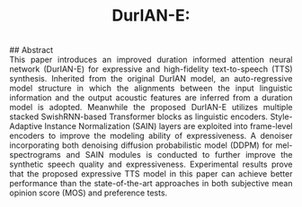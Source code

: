 # <center> DurIAN-E: </center>
<br>
## Abstract
<div style="text-align: justify"> This paper introduces an improved  duration informed attention neural network (DurIAN-E) for expressive and high-fidelity  text-to-speech  (TTS) synthesis.  Inherited from the original DurIAN model, an auto-regressive model structure in which the alignments between the input linguistic information and the output acoustic features are inferred from a duration model is adopted. Meanwhile the proposed DurIAN-E utilizes multiple stacked SwishRNN-based Transformer blocks as linguistic encoders.
Style-Adaptive Instance Normalization (SAIN) layers are exploited into 
frame-level encoders to improve the modeling ability of expressiveness.
A  denoiser incorporating both  denoising diffusion probabilistic model (DDPM) for mel-spectrograms and SAIN modules is conducted to further improve the synthetic  speech quality and expressiveness.
Experimental results prove that the proposed expressive TTS model in this paper can achieve better performance than the state-of-the-art approaches  in both subjective mean opinion score (MOS) and preference tests. </div> 
